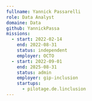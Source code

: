 ```yaml
---
fullname: Yannick Passarelli
role: Data Analyst
domaine: Data
github: YannickPassa
missions:
  - start: 2022-02-14
    end: 2022-08-31
    status: independent
    employer: OCTO
  - start: 2022-09-01
    end: 2025-08-31
    status: admin
    employer: gip-inclusion
    startups:
      - pilotage.de.linclusion
---
```

